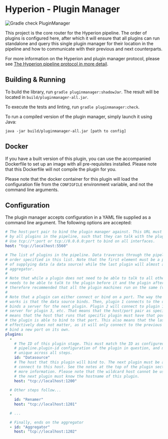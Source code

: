 # Hyperion - Plugin Manager

![Gradle check PluginManager](https://github.com/SERG-Delft/monitoring-aware-ides/workflows/Gradle%20check%20PluginManager/badge.svg)

This project is the core router for the Hyperion pipeline. The order of plugins is configured here, after which it will ensure that all plugins can run standalone and query this single plugin manager for their location in the pipeline and how to communicate with their previous and next counterparts.

For more information on the Hyperion and plugin manager protocol, please see [The Hyperion pipeline protocol in more detail](/docs/protocol.md).

## Building & Running

To build the library, run `gradle pluginmanager:shadowJar`. The result will be located in `build/pluginmanager-all.jar`.

To execute the tests and linting, run `gradle pluginmanager:check`.

To run a compiled version of the plugin manager, simply launch it using Java:

```shell script
java -jar build/pluginmanager-all.jar [path to config]
```

## Docker

If you have a built version of this plugin, you can use the accompanied Dockerfile to set up an image with all pre-requisites installed. Please note that this Dockerfile will not compile the plugin for you.

Please note that the docker container for this plugin will load the configuration file from the `CONFIGFILE` environment variable, and not the command line arguments.

## Configuration

The plugin manager accepts configuration in a YAML file supplied as a command line argument. The following options are accepted:

```yaml
# The host:port pair to bind the plugin manager against. This URL must be accessible
# by all plugins in the pipeline, such that they can talk with the plugin manager.
# Use tcp://*:port or tcp://0.0.0.0:port to bind on all interfaces.
host: "tcp://localhost:5560"

# The list of plugins in the pipeline. Data traverses through the pipeline in the
# order specified in this list. Note that the first element must be a plugin capable
# of supplying data (a data source) while the last plugin will almost always be the
# aggregator.
#
# Note that while a plugin does not need to be able to talk to all other plugins, it
# needs to be able to talk to the plugin before it and the plugin after it. It is
# therefore recommended that all the plugin machines run on the same (virtual) network.
# 
# Note that a plugin can either connect or bind on a port. The way the plugin manager
# works is that the data source binds. Then, plugin 1 connects to the data source and
# binds a server for the next plugin. Plugin 2 will connect to plugin 1, and bind a new
# server for plugin 3, etc. That means that the host/port pair as specified in the list
# means that the host that runs that specific plugin must have that port free so that
# the plugin is able to bind to that port. This also means that the last plugin host
# effectively does not matter, as it will only connect to the previous plugin and never
# bind a new port on its own.
plugins:
  -
    # The ID of this plugin stage. This must match the ID as configured in the
    # pipeline.plugin-id configuration of the plugin in question, and must be
    # unique across all steps.
    id: "Datasource"
    # The host that this plugin will bind to. The next plugin must be able to 
    # connect to this host. See the notes at the top of the plugin section for
    # more information. Please note that the wildcard host cannot be used, as
    # the next plugin must know the hostname of this plugin.
    host: "tcp://localhost:1200"
  
  # Other steps follow...
  -
    id: "Renamer"
    host: "tcp://localhost:1201"

  # ...

  # Finally, ends on the aggregator
  - id: "Aggregator"
    host: "tcp://localhost:1202"
```

